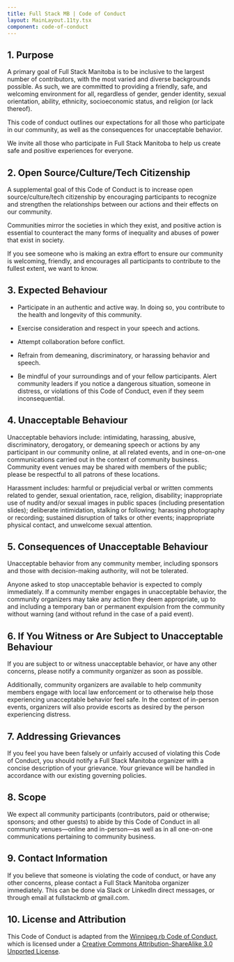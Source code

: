 ```yaml
---
title: Full Stack MB | Code of Conduct
layout: MainLayout.11ty.tsx
component: code-of-conduct
---
```


## 1. Purpose

A primary goal of Full Stack Manitoba is to be inclusive to the largest number of contributors, with the most varied and diverse backgrounds possible. As such, we are committed to providing a friendly, safe, and welcoming environment for all, regardless of gender, gender identity, sexual orientation, ability, ethnicity, socioeconomic status, and religion (or lack thereof).

This code of conduct outlines our expectations for all those who participate in our community, as well as the consequences for unacceptable behavior.

We invite all those who participate in Full Stack Manitoba to help us create safe and positive experiences for everyone.

## 2. Open Source/Culture/Tech Citizenship

A supplemental goal of this Code of Conduct is to increase open source/culture/tech citizenship by encouraging participants to recognize and strengthen the relationships between our actions and their effects on our community.

Communities mirror the societies in which they exist, and positive action is essential to counteract the many forms of inequality and abuses of power that exist in society.

If you see someone who is making an extra effort to ensure our community is welcoming, friendly, and encourages all participants to contribute to the fullest extent, we want to know.

## 3. Expected Behaviour

- Participate in an authentic and active way. In doing so, you contribute to the health and longevity of this community.

- Exercise consideration and respect in your speech and actions.

- Attempt collaboration before conflict.

- Refrain from demeaning, discriminatory, or harassing behavior and speech.

- Be mindful of your surroundings and of your fellow participants. Alert community leaders if you notice a dangerous situation, someone in distress, or violations of this Code of Conduct, even if they seem inconsequential.

## 4. Unacceptable Behaviour

Unacceptable behaviors include: intimidating, harassing, abusive, discriminatory, derogatory, or demeaning speech or actions by any participant in our community online, at all related events, and in one-on-one communications carried out in the context of community business. Community event venues may be shared with members of the public; please be respectful to all patrons of these locations.

Harassment includes: harmful or prejudicial verbal or written comments related to gender, sexual orientation, race, religion, disability; inappropriate use of nudity and/or sexual images in public spaces (including presentation slides); deliberate intimidation, stalking or following; harassing photography or recording; sustained disruption of talks or other events; inappropriate physical contact, and unwelcome sexual attention.

## 5. Consequences of Unacceptable Behaviour

Unacceptable behavior from any community member, including sponsors and those with decision-making authority, will not be tolerated.

Anyone asked to stop unacceptable behavior is expected to comply immediately. If a community member engages in unacceptable behavior, the community organizers may take any action they deem appropriate, up to and including a temporary ban or permanent expulsion from the community without warning (and without refund in the case of a paid event).

## 6. If You Witness or Are Subject to Unacceptable Behaviour

If you are subject to or witness unacceptable behavior, or have any other concerns, please notify a community organizer as soon as possible.

Additionally, community organizers are available to help community members engage with local law enforcement or to otherwise help those experiencing unacceptable behavior feel safe. In the context of in-person events, organizers will also provide escorts as desired by the person experiencing distress.

## 7. Addressing Grievances

If you feel you have been falsely or unfairly accused of violating this Code of Conduct, you should notify a Full Stack Manitoba organizer with a concise description of your grievance. Your grievance will be handled in accordance with our existing governing policies.

## 8. Scope

We expect all community participants (contributors, paid or otherwise; sponsors; and other guests) to abide by this Code of Conduct in all community venues—online and in-person—as well as in all one-on-one communications pertaining to community business.

## 9. Contact Information

If you believe that someone is violating the code of conduct, or have any other concerns, please contact a Full Stack Manitoba organizer immediately. This can be done via Slack or LinkedIn direct messages, or through email at fullstackmb _at_ gmail.com.

## 10. License and Attribution

This Code of Conduct is adapted from the [Winnipeg.rb Code of Conduct](https://winnipegrb.org/code_of_conduct.html), which is licensed under a [Creative Commons Attribution-ShareAlike 3.0 Unported License](http://creativecommons.org/licenses/by-sa/3.0/).

